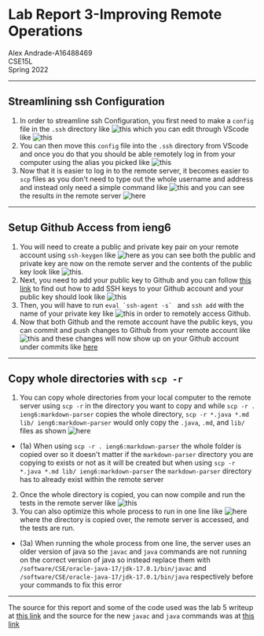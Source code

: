 # Lab Report 3-Improving Remote Operations
Alex Andrade-A16488469  
CSE15L  
Spring 2022

---

## Streamlining ssh Configuration
1. In order to streamline ssh Configuration, you first need to make a `config` file in the `.ssh` directory like ![this](Screenshots/ConfigPic.png) which you can edit through VScode like ![this](Screenshots/ConfigEdit.png)
2. You can then move this `config` file into the `.ssh` directory from VScode and once you do that you should be able remotely log in from your computer using the alias you picked like ![this](Screenshots/SSHLog.png)
3. Now that it is easier to log in to the remote server, it becomes easier to `scp` files as you don't need to type out the whole username and address and instead only need a simple command like ![this](Screenshots/SCPCopy.png) and you can see the results in the remote server ![here](Screenshots/SCPSuccess.png)

---

## Setup Github Access from ieng6
1. You will need to create a public and private key pair on your remote account using `ssh-keygen` like ![here](Screenshots/RemoteKeys.png) as you can see both the public and private key are now on the remote server and the contents of the public key look like ![this](Screenshots/PubKey.png).
2. Next, you need to add your public key to Github and you can follow [this link](https://docs.github.com/en/authentication/connecting-to-github-with-ssh/adding-a-new-ssh-key-to-your-github-account) to find out how to add SSH keys to your Github account and your public key should look like ![this](Screenshots/PubKeyGithub.png)
3. Then, you will have to run ```eval `ssh-agent -s` ``` and `ssh add` with the name of your private key like ![this](Screenshots/SSHAgent.png) 
in order to remotely access Github.         
4. Now that both Github and the remote account have the public keys, you can commit and push changes to Github from your remote account like ![this](Screenshots/RemoteGit.png) and these changes will now show up on your Github account under commits like [here](https://github.com/acandrad/SkillDemo/commit/65b1f94f9ca679aa8bdbd54f4a6c399816ed0752)

---

## Copy whole directories with `scp -r`
1. You can copy whole directories from your local computer to the remote server using `scp -r` in the directory you want to copy and while `scp -r . ieng6:markdown-parser` copies the whole directory, `scp -r *.java *.md lib/ ieng6:markdown-parser` would only copy the `.java`, `.md`, and `lib/` files as shown ![here](Screenshots/CopyDirect.png)
* (1a) When using `scp -r . ieng6:markdown-parser` the whole folder is copied over so it doesn't matter if the `markdown-parser` directory you are copying to exists or not as it will be created but when using `scp -r *.java *.md lib/ ieng6:markdown-parser` the `markdown-parser` directory has to already exist within the remote server
2. Once the whole directory is copied, you can now compile and run the tests in the remote server like ![this](Screenshots/RemoteTest.png)
3. You can also optimize this whole process to run in one line like ![here](Screenshots/OneLine.png) where the directory is copied over, the remote server is accessed, and the tests are run.
* (3a) When running the whole process from one line, the server uses an older version of java so the `javac` and `java` commands are not running on the correct version of java so instead replace them with `/software/CSE/oracle-java-17/jdk-17.0.1/bin/javac` and `/software/CSE/oracle-java-17/jdk-17.0.1/bin/java` respectively before your commands to fix this error

---

The source for this report and some of the code used was the lab 5 writeup at [this link](https://docs.google.com/document/d/1NQ17hecUPFKeoFyrEvK9DBlCS1JkDbMW6Ygrf_CJJJU/edit)
and the source for the new `javac` and `java` commands was at [this link](https://piazza.com/class/l0lgl3r7ph370k?cid=444)